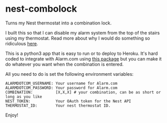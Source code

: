 # nest-combolock
Turns my Nest thermostat into a combination lock.

I built this so that I can disable my alarm system from the top of the stairs using my thermostat. Read more about why I would do something so ridiculous [here](https://medium.com/@rowborg/using-my-nest-thermostat-as-a-combination-lock-d536e615cbbf).

This is a python3 app that is easy to run or to deploy to Heroku. It's hard coded to integrate with Alarm.com using [this package](https://github.com/Xorso/pyalarmdotcom) but you can make it do whatever you want when the combination is entered.

All you need to do is set the following environment variables:

```
ALARMDOTCOM_USERNAME: Your username for Alarm.com
ALARMDOTCOM_PASSWORD: Your password for Alarm.com
COMBINATION:          [X,X,X] # your combination, can be as short or long as you like
NEST_TOKEN:           Your OAuth token for the Nest API
THERMOSTAT_ID:        Your nest thermostat ID.
```

Enjoy!
